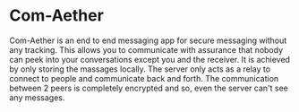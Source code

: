 # Com-Aether

Com-Aether is an end to end messaging app for secure messaging without any tracking. This allows you to communicate with assurance that nobody can peek into your conversations except you and the receiver. It is achieved by only storing the massages locally. The server only acts as a relay to connect to people and communicate back and forth. The communication between 2 peers is completely encrypted and so, even the server can't see any messages.
